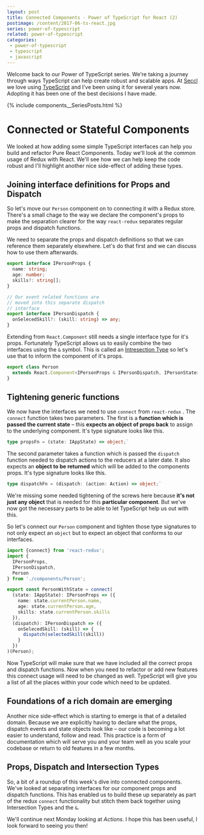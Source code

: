 ```yaml
---
layout: post
title: Connected Components - Power of TypeScript for React (2) 
postimage: /content/2017-06-ts-react.jpg
series: power-of-typescript
related: power-of-typescript
categories:
 - power-of-typescript
 - typescript
 - javascript
---
```


Welcome back to our Power of TypeScript series. We're taking a journey through ways TypeScript can help create robust and scalable apps. At [Seccl](https://seccl.tech) we love using [TypeScript](https://www.typescriptlang.org/) and I've been using it for several years now. Adopting it has been one of the best decisions I have made.

{% include components__SeriesPosts.html %}

# Connected or Stateful Components

We looked at how adding some simple TypeScript interfaces can help you build and refactor Pure React Components. Today we'll look at the common usage of Redux with React. We'll see how we can help keep the code robust and I'll highlight another nice side-effect of adding these types.

## Joining interface definitions for Props and Dispatch

So let's move our `Person` component on to connecting it with a Redux store. There's a small chage to the way we declare the component's props to make the separation clearer for the way `react-redux` separates regular props and dispatch functions.

We need to separate the props and dispatch definitions so that we can reference them separately elsewhere. Let's do that first and we can discuss how to use them afterwards.

```typescript
export interface IPersonProps {
  name: string;
  age: number;
  skills?: string[];
}

// Our event related functions are
// moved into this separate dispatch
// interface
export interface IPersonDispatch {
  onSelecedSkill?: (skill: string) => any;
}
```

Extending from `React.Component` still needs a single interface type for it's props. Fortunately TypeScript allows us to easily combine the two interfaces using the `&` symbol. This is called an [Intresection Type](https://www.typescriptlang.org/docs/handbook/advanced-types.html#intersection-types) so let's use that to inform the component of it's props.

```typescript
export class Person
  extends React.Component<IPersonProps & IPersonDispatch, IPersonState> {
}
```

## Tightening generic functions

We now have the interfaces we need to use `connect` from `react-redux` . The `connect` function takes two parameters. The first is a **function which is passed the current state** – this **expects an object of props back** to assign to the underlying component. It's type signature looks like this.

```typescript
type propsFn = (state: IAppState) => object;`
```

The second parameter takes a function which is passed the `dispatch` function needed to dispatch actions to the reducers at a later date. It also expects an **object to be returned** which will be added to the components props. It's type signature looks like this.

```typescript
type dispatchFn = (dispatch: (action: Action) => object;`
```

We're missing some needed tightening of the screws here because **it's not just any object** that is needed for this **particular component**. But we've now got the necessary parts to be able to let TypeScript help us out with this.

So let's connect our `Person` component and tighten those type signatures to not only expect an `object` but to expect an object that conforms to our interfaces.

```typescript
import {connect} from 'react-redux';
import {
  IPersonProps,
  IPersonDispatch,
  Person
} from './components/Person';

export const PersonWithState = connect(
  (state: IAppState): IPersonProps => ({
    name: state.currentPerson.name,
    age: state.currentPerson.age,
    skills: state.currentPerson.skills
  }),
  (dispatch): IPersonDispatch => ({
    onSelecedSkill: (skill) => {
      dispatch(selectedSkill(skill))
    }
  })
)(Person);
```

Now TypeScript will make sure that we have included all the correct props and dispatch functions. Now when you need to refactor or add new features this connect usage will need to be changed as well. TypeScript will give you a list of all the places within your code which need to be updated.

## Foundations of a rich domain are emerging

Another nice side-effect which is starting to emerge is that of a detailed domain. Because we are explicitly having to declare what the props, dispatch events and state objects look like – our code is becoming a lot easier to understand, follow and read. This practice is a form of documentation which will serve you and your team well as you scale your codebase or return to old features in a few months.


## Props, Dispatch and Intersection Types

So, a bit of a roundup of this week's dive into connected components. We've looked at separating interfaces for our component props and dispatch functions. This has enabled us to build these up separately as part of the redux `connect` functionality but stitch them back together using Intersection Types and the `&`.

We'll continue next Monday looking at *Actions*. I hope this has been useful, I look forward to seeing you then!


